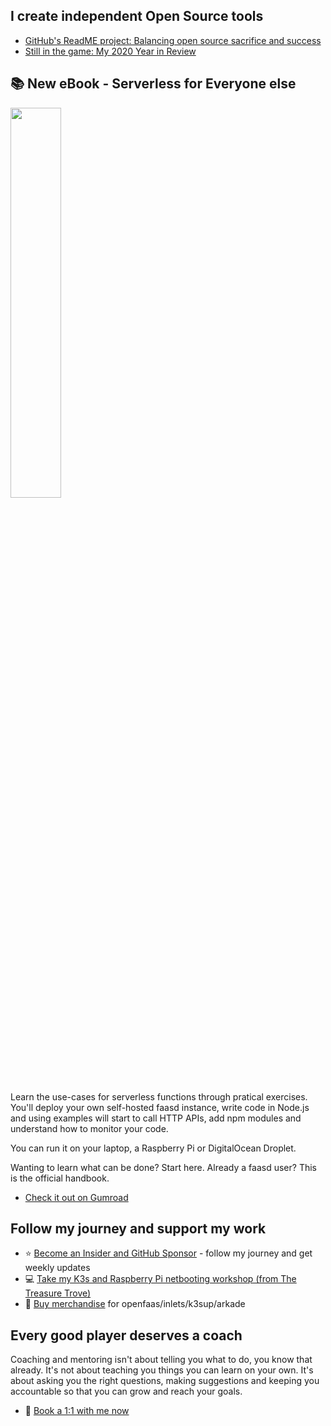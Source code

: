 ## I create independent Open Source tools

* [GitHub's ReadME project: Balancing open source sacrifice and success](https://github.com/readme/alex-ellis)
* [Still in the game: My 2020 Year in Review](https://blog.alexellis.io/still-in-the-game-my-2020-year-in-review/)

## 📚 New eBook - Serverless for Everyone else

<a href="https://gumroad.com/l/serverless-for-everyone-else">
<img src="https://static-2.gumroad.com/res/gumroad/2028406193591/asset_previews/714aad765f8246463fafb64fcd3be4ea/retina/104810333-b628f280-57eb-11eb-8be9-a2f6c773346b.png" width="40%"></a>

Learn the use-cases for serverless functions through pratical exercises. You'll deploy your own self-hosted faasd instance, write code in Node.js and using examples will start to call HTTP APIs, add npm modules and understand how to monitor your code.

You can run it on your laptop, a Raspberry Pi or DigitalOcean Droplet.

Wanting to learn what can be done? Start here. Already a faasd user? This is the official handbook.

* [Check it out on Gumroad](https://gumroad.com/l/serverless-for-everyone-else)

## Follow my journey and support my work

* ⭐️ [Become an Insider and GitHub Sponsor](https://github.com/sponsors/alexellis) - follow my journey and get weekly updates
* 💻 [Take my K3s and Raspberry Pi netbooting workshop (from The Treasure Trove)](https://faasd.exit.openfaas.pro/function/trove)
* 👕 [Buy merchandise](https://store.openfaas.com/) for openfaas/inlets/k3sup/arkade

## Every good player deserves a coach

Coaching and mentoring isn't about telling you what to do, you know that already. It's not about teaching you things you can learn on your own. It's about asking you the right questions, making suggestions and keeping you accountable so that you can grow and reach your goals.

* 👔 [Book a 1:1 with me now](https://calendly.com/alexellis/1-1-discounted-coaching)
